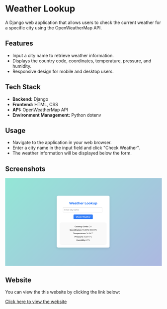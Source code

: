 # Weather Lookup

A Django web application that allows users to check the current weather for a specific city using the OpenWeatherMap API.

## Features

- Input a city name to retrieve weather information.
- Displays the country code, coordinates, temperature, pressure, and humidity.
- Responsive design for mobile and desktop users.

## Tech Stack

- **Backend:** Django
- **Frontend:** HTML, CSS
- **API:** OpenWeatherMap API
- **Environment Management:** Python dotenv

## Usage
- Navigate to the application in your web browser.
- Enter a city name in the input field and click "Check Weather".
- The weather information will be displayed below the form.

## Screenshots
![screenshot](Screenshots/screenshot.png)

## Website
You can view the this website by clicking the link below:

[Click here to view the website](https://weather-lookup-production.up.railway.app/)